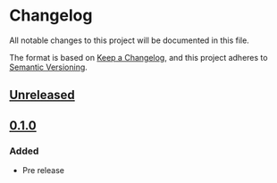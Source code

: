 # Changelog

All notable changes to this project will be documented in this file.

The format is based on [Keep a Changelog](https://keepachangelog.com/en/1.0.0/),
and this project adheres to [Semantic Versioning](https://semver.org/spec/v2.0.0.html).

## [Unreleased]

## [0.1.0]

### Added

- Pre release

[Unreleased]: https://github.com/metamask/snap-watch-only/compare/v0.1.0...HEAD
[0.1.0]: https://github.com/metamask/snap-watch-only/releases/tag/v0.1.0
